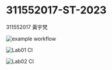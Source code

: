 # 311552017-ST-2023
311552017 黃宇梵

![example workflow](https://github.com/yufanh/311552017-ST-2023/actions/workflows/github-actions-demo.yml/badge.svg)

![Lab01 CI](https://github.com/yufanh/311552017-ST-2023/actions/workflows/Lab01-CI.yml/badge.svg)

![Lab02 CI](https://github.com/yufanh/311552017-ST-2023/actions/workflows/Lab02-CI.yml/badge.svg)
